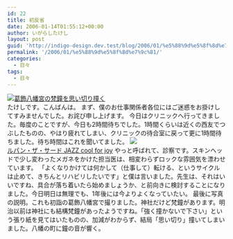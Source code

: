 ```yaml
---
id: 22
title: 初反省
date: 2006-01-14T01:55:12+00:00
author: いがらしたけし
layout: post
guid: 'http://indigo-design.dev.test/blog/2006/01/%e5%88%9d%e5%8f%8d%e7%9c%81/'
permalink: '/2006/01/%e5%88%9d%e5%8f%8d%e7%9c%81/'
categories:
  - 日々
tags:
  - 日々
---
```

<a href="http://blog-imgs-29.fc2.com/a/r/m/armadillo75/060105b.jpg" target="_blank"><img src="http://blog-imgs-29.fc2.com/a/r/m/armadillo75/060105b.jpg" alt="葛飾八幡宮の梵鐘を思い切り撞く" border="0"></a><br />
たけしです。こんばんは。
まず、僕のお仕事関係者各位にはご迷惑をお掛けしてすみませんでした。お詫び申し上げます。
今日はクリニックへ行ってきました。毎度のことですが、今日も2時間待ちでした。1時間くらいは近くの西友でつぶしたものの、やはり疲れてしまい、クリニックの待合室に戻って更に1時間待ちました。待ち時間はこれを聞いてました。
<a href="http://www.amazon.co.jp/exec/obidos/ASIN/B00077D8W8/kamiigusajiko-22/250-8226176-9440265?%5Fencoding=UTF8&amp;camp=247&amp;link%5Fcode=xm2" target="_blank"><img src="http://rcm-images.amazon.com/images/P/B00077D8W8.09._SCTHUMBZZZ_.jpg" border="0" /><br />
ルパン・ザ・サード JAZZ cool for joy</a>
やっと呼ばれて、診察です。スキンヘッドで少し変わったメガネをかけた担当医は、相変わらずロックな雰囲気を漂わせています。
「よくなりかけては何かして（仕事して）転ける、というサイクルは止めて、きちんとリハビリしたいです」と僕は言いました。先生は、それはいいですね、具合が落ち着いたら始めましょうか、と前向きに検討することになりました。今日明日は無理でも、1年後には今よりよくなっていたい。
最後に写真の説明。これも初詣の葛飾八幡宮で撮りました。神社だけど梵鐘があります。明治以前は神社にも結構梵鐘があったようですね。「強く撞かないで下さい」という張り紙を見てはいたものの、加減がわからず、結局「思い切り」撞いてしまいました。八幡の町に鐘の音が響く。